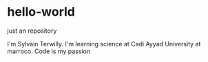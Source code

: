 # hello-world
just an repository 

I'm Sylvain Terwilly. I'm learning science at Cadi Ayyad University at marroco.
Code is my passion 


